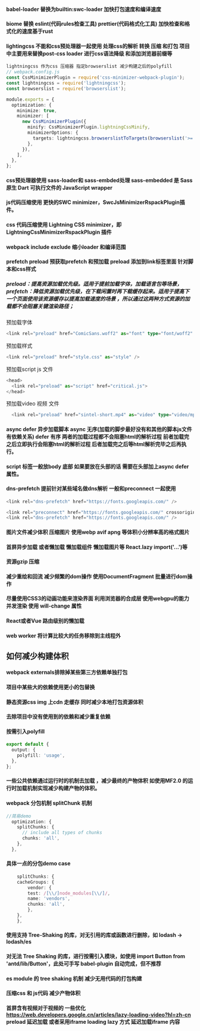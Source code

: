 #### babel-loader 替换为builtin:swc-loader 加快打包速度和编译速度
#### biome 替换 eslint(代码rules检查工具) prettier(代码格式化工具) 加快检查和格式化的速度基于rust
#### lightingcss 不能和css预处理器一起使用 处理css的解析 转换 压缩 和打包 项目中主要用来替换post-css loader 进行css语法降级 和添加浏览器前缀等
~~~ts
lightningcss 作为css 压缩器 指定browserslist 减少构建之后的polyfill
// webpack.config.js
const CssMinimizerPlugin = require('css-minimizer-webpack-plugin');
const lightningcss = require('lightningcss');
const browserslist = require('browserslist');

module.exports = {
  optimization: {
    minimize: true,
    minimizer: [
      new CssMinimizerPlugin({
        minify: CssMinimizerPlugin.lightningCssMinify,
        minimizerOptions: {
          targets: lightningcss.browserslistToTargets(browserslist('>= 0.25%'))
        },
      }),
    ],
  },
};
~~~
#### css预处理器使用 sass-loader和 sass-embded处理 sass-embedded 是 Sass 原生 Dart 可执行文件的 JavaScript wrapper

#### js代码压缩使用  更快的SWC minimizer，SwcJsMinimizerRspackPlugin插件。

#### css 代码压缩使用 Lightning CSS minimizer，即LightningCssMinimizerRspackPlugin  插件

#### webpack include exclude 缩小loader 和编译范围

#### prefetch preload 预获取prefetch 和预加载 preload  添加到link标签里面 针对脚本和css样式 
##### preload：提高资源加载优先级。适用于提前加载字体，加载语言包等场景，prefetch：降低资源加载优先级，在下载闲置时再下载缓存起来。适用于提高下一个页面使用该资源缓存以提高加载速度的场景 ，所以通过这两种方式资源的加载都不会阻塞关键渲染路径；
预加载字体
```ts
<link rel="preload" href="ComicSans.woff2" as="font" type="font/woff2" crossorigin>
```
预加载样式
```ts
<link rel="preload" href="style.css" as="style" />
```
预加载script js 文件
```ts
<head>
  <link rel="preload" as="script" href="critical.js">
</head>
```
预加载video 视频 文件
```ts
  <link rel="preload" href="sintel-short.mp4" as="video" type="video/mp4" />
```


#### async defer 异步加载脚本 async 无序(加载的脚步最好没有和其他的脚本js文件有依赖关系)  defer 有序 两者的加载过程都不会阻塞html的解析过程 前者加载完之后立即执行会阻塞html的解析过程 后者加载完之后等html解析完毕之后再执行。

#### script 标签一般放body 底部 如果要放在头部的话  需要在头部加上async defer 属性。

#### dns-prefetch 提前针对某些域名做dns解析 一般和preconnect 一起使用
```ts
<link rel="dns-prefetch" href="https://fonts.googleapis.com/" />

<link rel="preconnect" href="https://fonts.googleapis.com/" crossorigin />
<link rel="dns-prefetch" href="https://fonts.googleapis.com/" />

```

#### 图片文件减少体积 压缩图片 使用webp  avif apng 等体积小分辨率高的格式图片

#### 首屏异步加载  或者懒加载 懒加载组件 懒加载图片等 React.lazy import('...')等 

#### 资源gzip 压缩

#### 减少重绘和回流 减少频繁的dom操作  使用DocumentFragment 批量进行dom操作 

#### 尽量使用CSS3的动画功能来渲染界面 利用浏览器的合成层 使用webgpu的能力 并发渲染 使用 will-change 属性

#### React或者Vue 路由级别的懒加载 

#### web worker 将计算比较大的任务移除到主线程外

## 如何减少构建体积

#### webpack externals排除掉某些第三方依赖单独打包

#### 项目中某些大的依赖使用更小的包替换

#### 静态资源css img 上cdn 走缓存 同时减少本地打包资源体积

#### 去除项目中没有使用到的依赖和减少重复依赖

#### 按需引入polyfill 
```ts
export default {
  output: {
    polyfill: 'usage',
  },
};
```

#### 一些公共依赖通过运行时的机制去加载 ，减少最终的产物体积 如使用MF2.0 的运行时加载机制实现减少构建产物的体积。

#### webpack 分包机制 splitChunk  机制
```ts
//简易demo
  optimization: {
    splitChunks: {
      // include all types of chunks
      chunks: 'all',
    },
  },
```
#### 具体一点的分包demo case
```ts
    splitChunks: {
    cacheGroups: {
        vendor: {
        test: /[\\/]node_modules[\\/]/,
        name: 'vendors',
        chunks: 'all',
        },
    },
    },
```
#### 使用支持 Tree-Shaking 的库，对无引用的库或函数进行删除，如 lodash -> lodash/es

#### 对无法 Tree Shaking 的库，进行按需引入模块，如使用 import Button from 'antd/lib/Button'，此处可手写 babel-plugin 自动完成，但不推荐

#### es module 的 tree shaking 机制 减少无用代码的打包构建

#### 压缩css 和 js代码  减少产物体积

#### 首屏含有视频对于视频的 一些优化  https://web.developers.google.cn/articles/lazy-loading-video?hl=zh-cn preload 延迟加载  或者采用iframe loading lazy 方式 延迟加载iframe 内容





